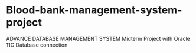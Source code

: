 # Blood-bank-management-system-project
ADVANCE DATABASE MANAGEMENT SYSTEM Midterm Project with Oracle 11G Database connection
